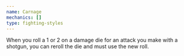 ```yaml
---
name: Carnage
mechanics: []
type: fighting-styles
---
```

When you roll a 1 or 2 on a damage die for an attack you make with a shotgun, you can reroll the die and must use the new roll.
